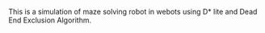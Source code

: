 This is a simulation of maze solving robot in webots using D* lite and Dead End Exclusion Algorithm.
